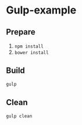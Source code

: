 # Gulp-example

## Prepare

1. `npm install`
2. `bower install`

## Build

```bash
gulp
```

## Clean

```bash
gulp clean
```